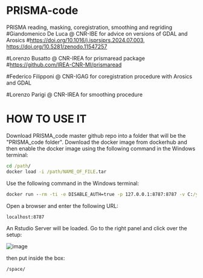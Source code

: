 # PRISMA-code
PRISMA reading, masking, coregistration, smoothing and regriding
#Giandomenico De Luca @ CNR-IBE for advice on versions of GDAL and Arosics
#https://doi.org/10.1016/j.isprsjprs.2024.07.003, https://doi.org/10.5281/zenodo.11547257

#Lorenzo Busatto @ CNR-IREA for prismaread package
#https://github.com/IREA-CNR-MI/prismaread

#Federico Filipponi @ CNR-IGAG for coregistration procedure with Arosics and GDAL

#Lorenzo Parigi @ CNR-IREA for smoothing procedure
# HOW TO USE IT
Download PRISMA_code master github repo into a folder that will be the "PRISMA_code folder". Download the docker image from dockerhub and then enable the docker image using the following command in the Windows terminal:
```cmd
cd /path/
docker load -i /path/NAME_OF_FILE.tar
```
Use the following command in the Windows terminal:
```cmd
docker run --rm -ti -e DISABLE_AUTH=true -p 127.0.0.1:8787:8787 -v C:/your/path/to/PRISMA_code/folder:/space:rw eo/rarosics:latest
``` 
Open a browser and enter the following URL:
```cmd
localhost:8787
```
An Rstudio Server will be loaded. Go to the right panel and click over the setup:

![image](https://github.com/user-attachments/assets/cce0db0c-e775-450c-8362-9c724885a2c1)

then put inside the box:
```cmd
/space/
```

